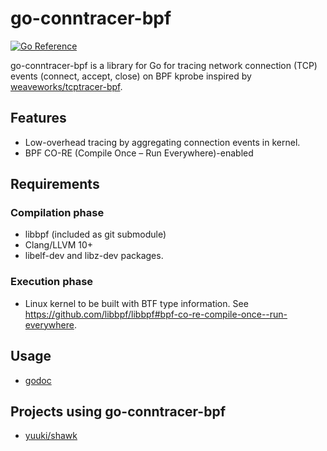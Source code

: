 # go-conntracer-bpf

[![Go Reference](https://pkg.go.dev/badge/github.com/yuuki/go-conntracer-bpf.svg)](https://pkg.go.dev/github.com/yuuki/go-conntracer-bpf)

go-conntracer-bpf is a library for Go for tracing network connection (TCP) events (connect, accept, close) on BPF kprobe inspired by [weaveworks/tcptracer-bpf](https://github.com/weaveworks/tcptracer-bpf).

## Features

- Low-overhead tracing by aggregating connection events in kernel.
- BPF CO-RE (Compile Once – Run Everywhere)-enabled

## Requirements

### Compilation phase

- libbpf (included as git submodule)
- Clang/LLVM 10+
- libelf-dev and libz-dev packages.

### Execution phase

- Linux kernel to be built with BTF type information. See <https://github.com/libbpf/libbpf#bpf-co-re-compile-once--run-everywhere>.

## Usage

- [godoc](https://godoc.org/github.com/yuuki/go-conntracer-bpf)

## Projects using go-conntracer-bpf

- [yuuki/shawk](https://github.com/yuuki/shawk)
